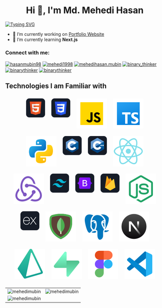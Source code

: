 <h1 align="center">Hi 👋, I'm Md. Mehedi Hasan</h1>
<a href="https://git.io/typing-svg"><img src="https://readme-typing-svg.demolab.com?font=Fira+Code&pause=1000&vCenter=true&random=false&width=435&lines=A+Full-Stack+Web+Developer;Turning+ideas+into+digital+reality" alt="Typing SVG" /></a>

-  🔭 I’m currently working on [Portfolio Website](https://github.com/MehediMubin/portfolio-website)
-  🌱 I’m currently learning **Next.js**

<h3 align="left">Connect with me:</h3>
<p align="left">
<a href="https://twitter.com/hasanmubin98" target="blank"><img align="center" src="https://raw.githubusercontent.com/rahuldkjain/github-profile-readme-generator/master/src/images/icons/Social/twitter.svg" alt="hasanmubin98" height="30" width="40" /></a>
<a href="https://linkedin.com/in/mehedi1998" target="blank"><img align="center" src="https://raw.githubusercontent.com/rahuldkjain/github-profile-readme-generator/master/src/images/icons/Social/linked-in-alt.svg" alt="mehedi1998" height="30" width="40" /></a>
<a href="https://fb.com/mehedihasan.mubin" target="blank"><img align="center" src="https://raw.githubusercontent.com/rahuldkjain/github-profile-readme-generator/master/src/images/icons/Social/facebook.svg" alt="mehedihasan.mubin" height="30" width="40" /></a>
<a href="https://www.codechef.com/users/binary_thinker" target="blank"><img align="center" src="https://cdn.jsdelivr.net/npm/simple-icons@3.1.0/icons/codechef.svg" alt="binary_thinker" height="30" width="40" /></a>
<a href="https://codeforces.com/profile/binarythinker" target="blank"><img align="center" src="https://raw.githubusercontent.com/rahuldkjain/github-profile-readme-generator/master/src/images/icons/Social/codeforces.svg" alt="binarythinker" height="30" width="40" /></a>
<a href="https://www.leetcode.com/binarythinker" target="blank"><img align="center" src="https://raw.githubusercontent.com/rahuldkjain/github-profile-readme-generator/master/src/images/icons/Social/leet-code.svg" alt="binarythinker" height="30" width="40" /></a>
</p>

<h2>Technologies I am Familiar with</h2>

<div style="display: flex; flex-wrap: wrap; justify-content: center;">
  <div style="margin: 10px;"><img src="images/icons/HTML.png" alt="HTML Logo"></div>
  <div style="margin: 10px;"><img src="images/icons/css.png" alt="CSS Logo"></div>
  <div style="margin: 10px;"><img src="images/icons/Javascript.34326cf0.svg" alt="JavaScript Logo"></div>
  <div style="margin: 10px;"><img src="images/icons/Ts.7bed7ff0.svg" alt="TypeScript Logo"></div>
  <div style="margin: 10px;"><img src="images/icons/python.9ee999c6.svg" alt="Python Logo"></div>
  <div style="margin: 10px;"><img src="images/icons/c.png" alt="C Logo"></div>
  <div style="margin: 10px;"><img src="images/icons/cpp.png" alt="C++ Logo"></div>
  <div style="margin: 10px;"><img src="images/icons/react.ec726271.svg" alt="React Logo"></div>
  <div style="margin: 10px;"><img src="images/icons/redux.71ccc46d.svg" alt="Redux Logo"></div>
  <div style="margin: 10px;"><img src="images/icons/tailwind.png" alt="Tailwind Logo"></div>
  <div style="margin: 10px;"><img src="images/icons/Bootsrap.png" alt="Bootstrap Logo"></div>
  <div style="margin: 10px;"><img src="images/icons/firebase.png" alt="Firebase Logo"></div>
  <div style="margin: 10px;"><img src="images/icons/nodejs.26176163.svg" alt="Nodejs Logo"></div>
  <div style="margin: 10px;"><img src="images/icons/express.png" alt="Express Logo"></div>
  <div style="margin: 10px;"><img src="images/icons/mongodb.7d4f7146.svg" alt="MongoDB Logo"></div>
  <div style="margin: 10px;"><img src="images/icons/postgres.d0c62796.svg" alt="Postgres Logo"></div>
  <div style="margin: 10px;"><img src="images/icons/nextjs.f7d35cbb.svg" alt="Next.js Logo"></div>
  <div style="margin: 10px;"><img src="images/icons/prisma.850e9dae.svg" alt="Prisma Logo"></div>
  <div style="margin: 10px;"><img src="images/icons/supabse.6b62032f.svg" alt="Supabase Logo"></div>
  <div style="margin: 10px;"><img src="images/icons/figma.5d7330fe.svg" alt="Figma Logo"></div>
  <div style="margin: 10px;"><img src="images/icons/vscode.13c00b41.svg" alt="VS Code Logo"></div>
</div>

<table>
  <tr>
    <td><img src="https://github-readme-stats.vercel.app/api/top-langs?username=mehedimubin&show_icons=true&locale=en&layout=compact" alt="mehedimubin" /></td>
    <td><img src="https://github-readme-stats.vercel.app/api?username=mehedimubin&show_icons=true&locale=en" alt="mehedimubin" /></td>
  </tr>
  <tr>
    <td colspan="2"><img src="https://github-readme-streak-stats.herokuapp.com/?user=mehedimubin&" alt="mehedimubin" /></td>
  </tr>
</table>
